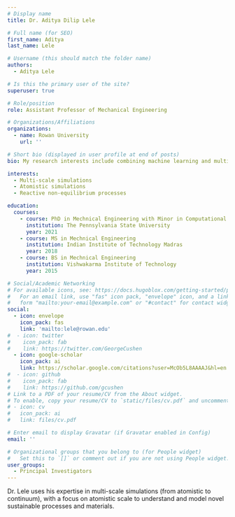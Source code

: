```yaml
---
# Display name
title: Dr. Aditya Dilip Lele

# Full name (for SEO)
first_name: Aditya
last_name: Lele

# Username (this should match the folder name)
authors:
  - Aditya Lele

# Is this the primary user of the site?
superuser: true

# Role/position
role: Assistant Professor of Mechanical Engineering

# Organizations/Affiliations
organizations:
  - name: Rowan University
    url: ''

# Short bio (displayed in user profile at end of posts)
bio: My research interests include combining machine learning and multi-scale simulations to understand non-equilibrium processes.

interests:
  - Multi-scale simulations
  - Atomistic simulations
  - Reactive non-equilibrium processes

education:
  courses:
    - course: PhD in Mechnical Engineering with Minor in Computational Materials
      institution: The Pennsylvania State University
      year: 2021
    - course: MS in Mechnical Engineering
      institution: Indian Institute of Technology Madras
      year: 2018
    - course: BS in Mechnical Engineering
      institution: Vishwakarma Institute of Technology
      year: 2015

# Social/Academic Networking
# For available icons, see: https://docs.hugoblox.com/getting-started/page-builder/#icons
#   For an email link, use "fas" icon pack, "envelope" icon, and a link in the
#   form "mailto:your-email@example.com" or "#contact" for contact widget.
social:
  - icon: envelope
    icon_pack: fas
    link: 'mailto:lele@rowan.edu'
#  - icon: twitter
#    icon_pack: fab
#    link: https://twitter.com/GeorgeCushen
  - icon: google-scholar
    icon_pack: ai
    link: https://scholar.google.com/citations?user=McOb5L8AAAAJ&hl=en
#  - icon: github
#    icon_pack: fab
#    link: https://github.com/gcushen
# Link to a PDF of your resume/CV from the About widget.
# To enable, copy your resume/CV to `static/files/cv.pdf` and uncomment the lines below.
# - icon: cv
#   icon_pack: ai
#   link: files/cv.pdf

# Enter email to display Gravatar (if Gravatar enabled in Config)
email: ''

# Organizational groups that you belong to (for People widget)
#   Set this to `[]` or comment out if you are not using People widget.
user_groups:
  - Principal Investigators
---
```


Dr. Lele uses his expertise in multi-scale simulations (from atomistic to continuum), with a focus on atomistic scale to understand and model novel sustainable processes and materials.
